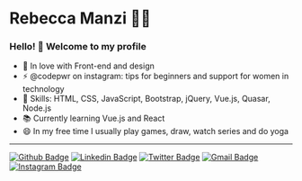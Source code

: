 # Rebecca Manzi :woman_technologist:

### Hello! 👋 Welcome to my profile

 - 💙 In love with Front-end and design
 - ⚡ @codepwr on instagram: tips for beginners and support for women in technology
 - 📌 Skills: HTML, CSS, JavaScript, Bootstrap, jQuery, Vue.js, Quasar, Node.js
 - 📚 Currently learning Vue.js and React
 - 😄 In my free time I usually play games, draw, watch series and do yoga
 
 
 ----

[![Github Badge](https://img.shields.io/badge/-rebeccamanzi-000?style=flat-square&logo=Github&logoColor=white&link=https://github.com/rebeccamanzi)](https://github.com/rebeccamanzi)
[![Linkedin Badge](https://img.shields.io/badge/-rebeccamanzi-blue?style=flat-square&logo=Linkedin&logoColor=white&link=https://www.linkedin.com/in/rebeccamanzi/)](https://www.linkedin.com/in/rebeccamanzi/)
[![Twitter Badge](https://img.shields.io/badge/-rebeccacmanzi-1ca0f1?style=flat-square&labelColor=1ca0f1&logo=twitter&logoColor=white&link=https://twitter.com/lgdbittencourt)](https://twitter.com/rebeccacmanzi)
[![Gmail Badge](https://img.shields.io/badge/-gmail-c14438?style=flat-square&logo=Gmail&logoColor=white&link=mailto:rebeccamanzi@gmail.com)](mailto:rebeccamanzi@gmail.com)
[![Instagram Badge](https://img.shields.io/badge/-@codepwr-C13584?style=flat-square&labelColor=C13584&logo=instagram&logoColor=white&link=https://www.instagram.com/codepwr/)](https://www.instagram.com/codepwr/)
